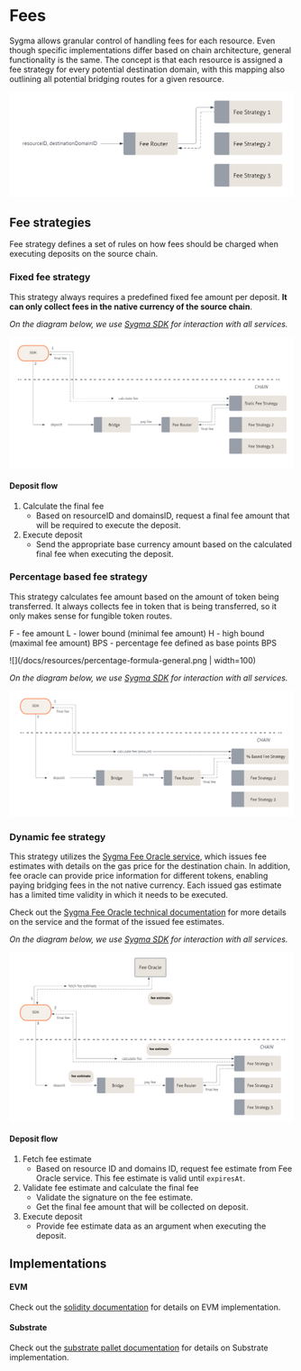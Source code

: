 # Fees

Sygma allows granular control of handling fees for each resource. Even though specific implementations differ based on
chain architecture, general functionality is the same. The concept is that each resource is assigned a fee strategy for
every potential destination domain, with this mapping also outlining all potential bridging routes for a given resource.

![](/docs/resources/fee-router-general.png)

## Fee strategies

Fee strategy defines a set of rules on how fees should be charged when executing deposits on the source chain.

### Fixed fee strategy

This strategy always requires a predefined fixed fee amount per deposit. **It can only collect fees in the native
currency of the source chain**.

*On the diagram below, we use [Sygma SDK](https://github.com/sygmaprotocol/sygma-sdk) for interaction with all services.*

![](/docs/resources/static-fee-general.png)

#### Deposit flow

1) Calculate the final fee
    - Based on resourceID and domainsID, request a final fee amount that will be required to execute the deposit.
2) Execute deposit
    - Send the appropriate base currency amount based on the calculated final fee when executing the deposit.

### Percentage based fee strategy

This strategy calculates fee amount based on the amount of token being transferred. 
It always collects fee in token that is being transferred, so it only makes sense for fungible token routes.

F - fee amount
L - lower bound (minimal fee amount)
H - high bound (maximal fee amount)
BPS - percentage fee defined as base points BPS

![](/docs/resources/percentage-formula-general.png | width=100)

*On the diagram below, we use [Sygma SDK](https://github.com/sygmaprotocol/sygma-sdk) for interaction with all services.*

![](/docs/resources/percentage-fee-general.png)


### Dynamic fee strategy

This strategy utilizes the [Sygma Fee Oracle service](https://github.com/sygmaprotocol/sygma-fee-oracle), which issues
fee estimates with details on the gas price for the destination chain. In addition, fee oracle can provide price
information for different tokens, enabling paying bridging fees in the not native currency. Each issued gas estimate has
a limited time validity in which it needs to be executed.

Check out
the [Sygma Fee Oracle technical documentation](https://github.com/sygmaprotocol/sygma-fee-oracle/blob/main/docs/Home.md) for
more details on the service and the format of the issued fee estimates.

*On the diagram below, we use [Sygma SDK](https://github.com/sygmaprotocol/sygma-sdk) for interaction with all services.*

![](/docs/resources/dynamic-fee-general.png)

#### Deposit flow

1) Fetch fee estimate
    - Based on resource ID and domains ID, request fee estimate from Fee Oracle service. This fee estimate is valid
      until `expiresAt`.
2) Validate fee estimate and calculate the final fee
    - Validate the signature on the fee estimate.
    - Get the final fee amount that will be collected on deposit.
3) Execute deposit
    - Provide fee estimate data as an argument when executing the deposit.

## Implementations

#### EVM

Check out the [solidity documentation](https://github.com/sygmaprotocol/sygma-solidity/blob/main/docs/Home.md) for
details on EVM implementation.

#### Substrate

Check out
the [substrate pallet documentation](https://github.com/sygmaprotocol/sygma-substrate-pallets/blob/main/docs/Home.md)
for details on Substrate implementation.


 